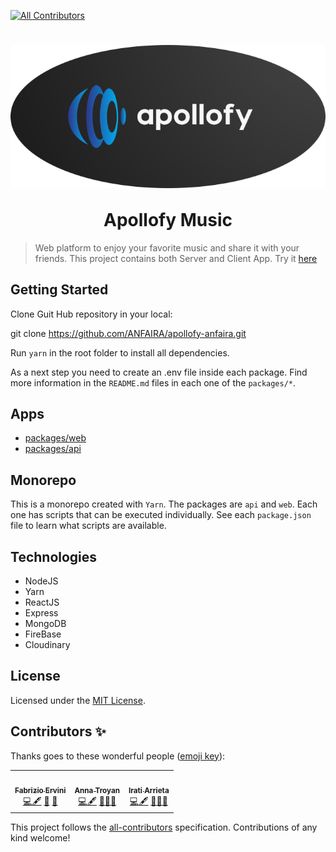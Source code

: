<!-- ALL-CONTRIBUTORS-BADGE:START - Do not remove or modify this section -->

[![All Contributors](https://img.shields.io/badge/all_contributors-4-orange.svg?style=flat-square)](#contributors-)

<!-- ALL-CONTRIBUTORS-BADGE:END -->
<h1 align="center">
  <img src="./packages/web/public/LogoReadme.png" align="center" alt=""/></br></br>
  <b>Apollofy Music</b>
</h1>


> Web platform to enjoy your favorite music and share it with your friends. This project contains both Server and Client App.
> Try it [here](https://apollofy-music.netlify.app/)

## Getting Started

Clone Guit Hub repository in your local:

git clone https://github.com/ANFAIRA/apollofy-anfaira.git

Run `yarn` in the root folder to install all dependencies.

As a next step you need to create an .env file inside each package. Find more information in the `README.md` files in each one of the `packages/*`.

## Apps

- [packages/web](packages/web/README.md)
- [packages/api](packages/api/README.md)


## Monorepo

This is a monorepo created with `Yarn`. The packages are `api` and `web`. Each one
has scripts that can be executed individually. See each `package.json` file to learn what scripts are available.

## Technologies
* NodeJS
* Yarn
* ReactJS
* Express
* MongoDB
* FireBase
* Cloudinary

## License

Licensed under the [MIT License](./LICENSE).

## Contributors ✨

Thanks goes to these wonderful people
([emoji key](https://allcontributors.org/docs/en/emoji-key)):

<!-- ALL-CONTRIBUTORS-LIST:START - Do not remove or modify this section -->
<!-- prettier-ignore-start -->
<!-- markdownlint-disable -->
<table>
  <tr>

<td align="center"><a href="https://fabrizioervini.com/"><img src="https://avatars.githubusercontent.com/u/66378887?v=4?s=100" width="100px;" alt=""/><br /><sub><b>Fabrizio Ervini</b></sub></a><br /> <a href="https://github.com/fab-rvn/monorepo/commits?author=fab-rvn" title="Code">💻</a><a href="#content-fab-rvn" title="Content">🖋</a> <a href="#data-fab-rvn" title="Data">🔣</a> <a href="#design-fab-rvn" title="Design">🎨</a></td>
<td align="center"><a href="https://github.com/Anntroy"><img src="https://avatars.githubusercontent.com/u/58558785?v=4" width="100px;" alt=""/><br /><sub><b>Anna Troyan</b></sub></a><br /> <a href="https://github.com/Anntroy" title="Code">💻</a><a href="#content-Anntroy" title="Content">🖋</a> <a href="#data-Anntroy" title="Data">🔣</a><a href="#design-Anntroy" title="Ideas">🎨</a><a href="#ideas-Anntroy" title="Ideas">🤔</a></td>
<td align="center"><a href="https://github.com/iarrieta90"><img src="https://avatars.githubusercontent.com/u/64659235?v=4" width="100px;" alt=""/><br /><sub><b>Irati Arrieta</b></sub></a><br /> <a href="https://github.com/iarrieta90" title="Code">💻</a><a href="#content-iarrieta90" title="Content">🖋</a> <a href="#data-iarrieta90" title="Data">🔣</a><a href="#design-iarrieta90![foto perfil Irati 1](https://user-images.githubusercontent.com/64659235/121322540-5a344700-c90f-11eb-8015-1c0c23f779d0.jpg)
" title="Design">🎨</a><a href="#ideas-iarrieta90" title="Ideas">🤔</a></td>
  </tr>
</table>

<!-- markdownlint-restore -->
<!-- prettier-ignore-end -->

<!-- ALL-CONTRIBUTORS-LIST:END -->

This project follows the
[all-contributors](https://github.com/all-contributors/all-contributors)
specification. Contributions of any kind welcome!
